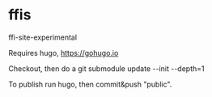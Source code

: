 # ffis
ffi-site-experimental

Requires hugo, https://gohugo.io

Checkout, then do a
git submodule update --init --depth=1

To publish run hugo, then commit&push "public".


